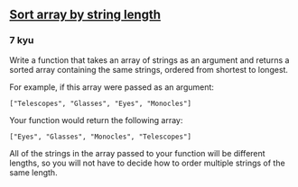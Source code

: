 <h2><a href=https://www.codewars.com/kata/57ea5b0b75ae11d1e800006c/train/javascript target="_blank">Sort array by string length</a></h2><h3>7 kyu</h3><p>Write a function that takes an array of strings as an argument and returns a sorted array containing the same strings, ordered from shortest to longest.</p><p>For example, if this array were passed as an argument:</p><pre><code class="language-javascript">[<span class="cm-string">"Telescopes"</span>, <span class="cm-string">"Glasses"</span>, <span class="cm-string">"Eyes"</span>, <span class="cm-string">"Monocles"</span>]</code></pre><p>Your function would return the following array:</p><pre><code class="language-javascript">[<span class="cm-string">"Eyes"</span>, <span class="cm-string">"Glasses"</span>, <span class="cm-string">"Monocles"</span>, <span class="cm-string">"Telescopes"</span>]</code></pre><p>All of the strings in the array passed to your function will be different lengths, so you will not have to decide how to order multiple strings of the same length.</p>